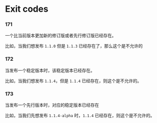 # Exit codes

### 171

一个比当前版本更加新的修订版或者先行修订版已经存在。

比如，当我们想发布 `1.1.0` 但是 `1.1.3` 已经存在了，那么这个是不允许的

### 172

当发布一个稳定版本时，该稳定版本已经存在。

比如，当我们想发布 `1.1.4`，但是 `1.1.4` 已经存在，则这个是不允许的。

### 173

当发布一个先行版本时，对应的稳定版本已经存在

比如，当我们先想发布 `1.1.4-alpha` 时，`1.1.4` 已经存在，则这个是不允许的。

